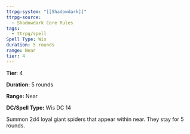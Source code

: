 ```yaml
---
ttrpg-system: "[[Shadowdark]]"
ttrpg-source:
  - Shadowdark Core Rules
tags:
  - ttrpg/spell
Spell Type: Wis
duration: 5 rounds
range: Near
tier: 4
---
```

**Tier**: 4

**Duration:**  5 rounds

**Range:** Near

**DC/Spell Type:** Wis DC 14

Summon 2d4 loyal giant spiders that appear within near. They stay for 5 rounds.